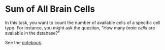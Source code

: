 # Sum of All Brain Cells

In this task, you want to count the number of available cells of a specific cell type. For instance,
you might ask the question, "How many _brain cells_ are available in the database?"

See the [notebook](Find%20Cell%20Type%20Count.ipynb).
